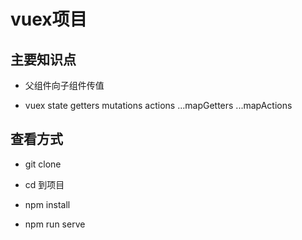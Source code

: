 # vuex项目

## 主要知识点

- 父组件向子组件传值

- vuex state getters mutations actions ...mapGetters ...mapActions

## 查看方式

- git clone 

- cd 到项目

- npm install

- npm run serve